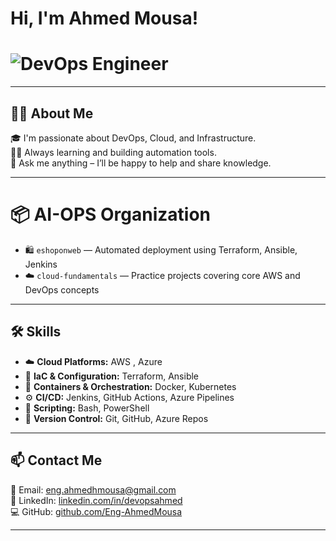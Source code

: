 #  Hi, I'm Ahmed Mousa!
# ![DevOps Engineer](https://img.shields.io/badge/DevOps%20Engineer-blue) 

---

## 👨‍💻 About Me

🎓 I'm passionate about DevOps, Cloud, and Infrastructure.  
🏃‍♂️ Always learning and building automation tools.  
💬 Ask me anything – I’ll be happy to help and share knowledge.  

---



# 📦 **AI-OPS Organization**  
- 🛍️ `eshoponweb` — Automated deployment using Terraform, Ansible, Jenkins  
- ☁️ `cloud-fundamentals` — Practice projects covering core AWS and DevOps concepts  

---

## 🛠️ Skills

- ☁️ **Cloud Platforms:** AWS , Azure
- 🧱 **IaC & Configuration:**  Terraform, Ansible
- 🐳 **Containers & Orchestration:**  Docker, Kubernetes
- ⚙️ **CI/CD:** Jenkins, GitHub Actions, Azure Pipelines
- 🐧 **Scripting:** Bash, PowerShell
- 🔐 **Version Control:** Git, GitHub, Azure Repos

---

## 📫 Contact Me

📧 Email: [eng.ahmedhmousa@gmail.com](mailto:eng.ahmedhmousa@gmail.com)  
💼 LinkedIn: [linkedin.com/in/devopsahmed](https://www.linkedin.com/in/devopsahmed)  
💻 GitHub: [github.com/Eng-AhmedMousa](https://github.com/Eng-AhmedMousa)


---
